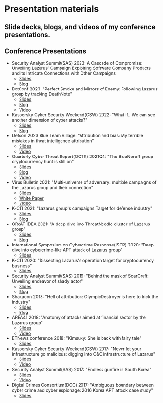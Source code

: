 # Presentation materials
Slide decks, blogs, and videos of my conference presentations.
---
## Conference Presentations
* Security Analyst Summit(SAS) 2023: A Cascade of Compromise: Unveiling Lazarus' Campaign Exploiting Software Company Products and its Intricate Connections with Other Campaigns
    + [Slides](SAS2023_Lazarus.pdf)
    + [Blog](https://securelist.com/unveiling-lazarus-new-campaign/110888/)
* BotConf 2023: "Perfect Smoke and Mirrors of Enemy: Following Lazarus group by tracking DeathNote"
    + [Slides](Botconf2023_Lazarus.pdf)
    + [Blog](https://securelist.com/the-lazarus-group-deathnote-campaign/109490/)
    + [Video](https://www.youtube.com/watch?v=ggsthAEH5LQ)
* Kaspersky Cyber Security Weekend(CSW) 2022: "What if.. We can see another dimension of cyber attacks?"
    + [Slides](CSW2022_Kimsuky.pdf)
    + [Blog](https://securelist.com/kimsukys-golddragon-cluster-and-its-c2-operations/107258/)
* Defcon 2023 Blue Team Village: "Attribution and bias: My terrible mistakes in theat intelligence attribution"
    + [Slides](Defcon2022_Attribution.pdf)
    + [Video](https://www.youtube.com/watch?v=rjA0Vf75cYk)
* Quarterly Cyber Threat Report(QCTR) 2021Q4: "The BlueNoroff group cryptocurrency hunt is still on"
    + [Slides](QCTR2021_BlueNoroff.pdf)
    + [Blog](https://securelist.com/the-bluenoroff-cryptocurrency-hunt-is-still-on/105488/)
    + [Video](https://app.livestorm.co/ccb/centre-for-cybersecurity-belgium-ccb-quarterly-cyber-threat-report-event-qctr-2021-q4?utm_source=Livestorm+company+page)
* Virus Bulletin 2021: "Multi-universe of adversary: multiple campaigns of the Lazarus group and their connection"
    + [Slides](VB2021_Lazarus.pdf)
    + [White Paper](https://vblocalhost.com/uploads/VB2021-Park.pdf)
    + [Video](https://vblocalhost.com/conference/day-2/)
* K-CTI 2021: "Lazarus group's campaigns Target for defense industry"
    + [Slides](K-CTI2021_Lazarus.pdf)
    + [Blog](https://securelist.com/lazarus-threatneedle/100803/)
* GReAT IDEA 2021: "A deep dive into ThreatNeedle cluster of Lazarus group"
    + [Slides](GReATIDEA2021_Lazarus.pdf)
    + [Blog](https://securelist.com/lazarus-threatneedle/100803/)
* International Symposium on Cybercrime Response(ISCR) 2020: "Deep dive into cybercrime-like APT attack of Lazarus group"
    + [Slides](ISCR2020_Lazarus.pdf)
* K-CTI 2020: "Dissecting Lazarus's operation target for cryptocurrency business"
    + [Slides](K-CTI2020_Lazarus.pdf)
* Security Analyst Summit(SAS) 2019: "Behind the mask of ScarCruft: Unveiling endeavor of shady actor"
    + [Slides](SAS2019_ScarCruft.pdf)
    + [Blog](https://securelist.com/scarcruft-continues-to-evolve-introduces-bluetooth-harvester/90729/)
* Shakacon 2018: "Hell of attribution: OlympicDestroyer is here to trick the industry"
    + [Slides](Shakacon2018_OlympicDestroyer.pdf)
    + [Blog](https://securelist.com/olympicdestroyer-is-here-to-trick-the-industry/84295/)
* AREA41 2018: "Anatomy of attacks aimed at financial sector by the Lazarus group"
    + [Slides](AREA412018_Lazarus.pdf)
    + [Video](https://www.youtube.com/watch?v=NEjVJsKeV5k)
* ETNews conference 2018: "Kimsuky: She is back with fairy tale"
    + [Slides](Etnews2018_Kimsuky.pdf)
* Kaspersky Cyber Security Weekend(CSW) 2017: "Never let your infrastructure go malicious: digging into C&C infrastructure of Lazarus"
    + [Slides](CSW2017_Lazarus.pdf)
    + [Video](https://www.youtube.com/watch?v=xq_91u-jKO4)
* Security Analyst Summit(SAS) 2017: "Endless gunfire in South Korea"
    + [Slides](SAS2017_Lazarus.pdf)
    + [Video](https://www.youtube.com/watch?v=ccpAKonOM_A)
* Digital Crimes Consortium(DCC) 2017: "Ambiguous boundary between cyber crime and cyber espionage: 2016 Korea APT attack case study"
    + [Slides](DCC2017_Lazarus.pdf)